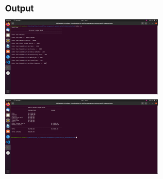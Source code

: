 # Output

![](https://github.com/DakshShende/Stepin_Personal_Ledger_Book/blob/main/4_Output/Output_1.png)

![](https://github.com/DakshShende/Stepin_Personal_Ledger_Book/blob/main/4_Output/Output_2.png)

